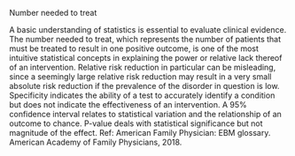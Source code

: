 Number needed to treat

A basic understanding of statistics is essential to evaluate clinical evidence. The number needed to treat,
which represents the number of patients that must be treated to result in one positive outcome, is one of
the most intuitive statistical concepts in explaining the power or relative lack thereof of an intervention.
Relative risk reduction in particular can be misleading, since a seemingly large relative risk reduction may
result in a very small absolute risk reduction if the prevalence of the disorder in question is low. Specificity
indicates the ability of a test to accurately identify a condition but does not indicate the effectiveness of an
intervention. A 95% confidence interval relates to statistical variation and the relationship of an outcome
to chance. P-value deals with statistical significance but not magnitude of the effect.
Ref: American Family Physician: EBM glossary. American Academy of Family Physicians, 2018.